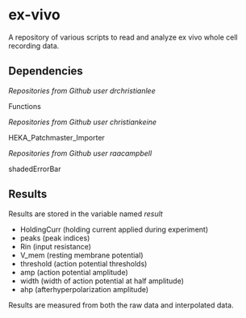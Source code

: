 # ex-vivo
A repository of various scripts to read and analyze ex vivo whole cell recording data. 

## Dependencies 

*Repositories from Github user drchristianlee*

Functions

*Repositories from Github user christiankeine*

HEKA_Patchmaster_Importer

*Repositories from Github user raacampbell*

shadedErrorBar

## Results

Results are stored in the variable named *result*
- HoldingCurr (holding current applied during experiment)
- peaks (peak indices)
- Rin (input resistance)
- V_mem (resting membrane potential)
- threshold (action potential thresholds)
- amp (action potential amplitude)
- width (width of action potential at half amplitude)
- ahp (afterhyperpolarization amplitude)

Results are measured from both the raw data and interpolated data. 
